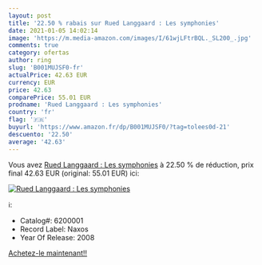 ```yaml
---
layout: post
title: '22.50 % rabais sur Rued Langgaard : Les symphonies'
date: 2021-01-05 14:02:14
image: 'https://m.media-amazon.com/images/I/61wjLFtrBQL._SL200_.jpg'
comments: true
category: ofertas
author: ring
slug: 'B001MUJSF0-fr'
actualPrice: 42.63 EUR
currency: EUR
price: 42.63
comparePrice: 55.01 EUR
prodname: 'Rued Langgaard : Les symphonies'
country: 'fr'
flag: '🇫🇷'
buyurl: 'https://www.amazon.fr/dp/B001MUJSF0/?tag=tolees0d-21'
descuento: '22.50'
average: '42.63'
---
```


Vous avez [Rued Langgaard : Les symphonies](https://www.amazon.fr/dp/B001MUJSF0/?tag=tolees0d-21)  à  22.50 % de réduction, prix final  42.63 EUR (original: 55.01 EUR) ici:

[![Rued Langgaard : Les symphonies](https://m.media-amazon.com/images/I/61wjLFtrBQL._SL200_.jpg)](https://www.amazon.fr/dp/B001MUJSF0/?tag=tolees0d-21)

ℹ️:

- Catalog#: 6200001
- Record Label: Naxos
- Year Of Release: 2008

[Achetez-le maintenant!!](https://www.amazon.fr/dp/B001MUJSF0/?tag=tolees0d-21)
